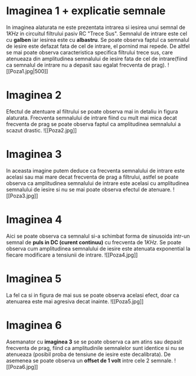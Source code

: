 # Imaginea 1 + explicatie semnale

In imaginea alaturata ne este prezentata intrarea si iesirea unui semnal de $1KHz$ in circuitul filtrului pasiv RC "Trece Sus". Semnalul de intrare este cel cu **galben** iar iesirea este cu **albastru**. Se poate observa faptul ca semnalul de iesire este defazat fata de cel de intrare, el pornind mai repede. De altfel se mai poate observa caracteristica specifica filtrului trece sus, care atenueaza din amplitudinea semnalului de iesire fata de cel de intrare(fiind ca semnalul de intrare nu a depasit sau egalat frecventa de prag).
![[Poza1.jpg|500]]

# Imaginea 2

Efectul de atentuare al filtrului se poate observa mai in detaliu in figura alaturata. Frecventa semnalului de intrare fiind cu mult mai mica decat frecventa de prag se poate observa faptul ca amplitudinea semnalului a scazut drastic.
![[Poza2.jpg]]

# Imaginea 3

In aceasta imagine putem deduce ca frecventa semnalului de intrare este acelasi sau mai mare decat frecventa de prag a filtrului, astfel se poate observa ca amplitudinea semnalului de intrare este acelasi cu amplitudinea semnalului de iesire si nu se mai poate observa efectul de atenuare.
![[Poza3.jpg]]

# Imaginea 4

Aici se poate observa ca semnalul si-a schimbat forma de sinusoida intr-un semnal de **puls in DC (curent continuu)** cu frecventa de $1KHz$. Se poate observa cum amplitudinea semnalului de iesire este atenuata exponential la fiecare modificare a tensiunii de intrare.
![[Poza4.jpg]]

# Imaginea 5

La fel ca si in figura de mai sus se poate observa acelasi efect, doar ca atenuarea este mai agresiva decat inainte.
![[Poza5.jpg]]


# Imaginea 6

Asemanator cu **imaginea 3** se se poate observa ca am atins sau depasit frecventa de prag, fiind ca amplitudinile semnalelor sunt identice si nu se atenueaza (posibil proba de tensiune de iesire este decalibrata). De asemenea se poate observa un **offset de 1 volt** intre cele 2 semnale.
![[Poza6.jpg]]